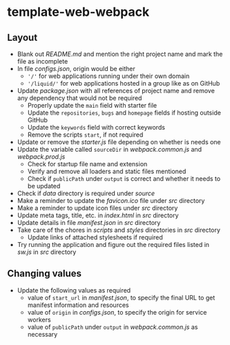 # template-web-webpack

## Layout

- Blank out *README.md* and mention the right project name and mark the file as incomplete
- In file *configs.json*, origin would be either
  - `'/'` for web applications running under their own domain
  - `'/liquid/'` for web applications hosted in a group like as on GitHub
- Update *package.json* with all references of project name and remove any dependency that would not be required
  - Properly update the `main` field with starter file
  - Update the `repositories`, `bugs` and `homepage` fields if hosting outside GitHub
  - Update the `keywords` field with correct keywords
  - Remove the scripts `start`, if not required
- Update or remove the *starter.js* file depending on whether is needs one
- Update the variable called `sourceDir` in *webpack.common.js* and *webpack.prod.js*
  - Check for startup file name and extension
  - Verify and remove all loaders and static files mentioned
  - Check if `publicPath` under `output` is correct and whether it needs to be updated
- Check if *data* directory is required under *source*
- Make a reminder to update the *favicon.ico* file under *src* directory
- Make a reminder to update icon files under *src* directory
- Update meta tags, title, etc. in *index.html* in *src* directory
- Update details in file *manifest.json* in *src* directory
- Take care of the chores in *scripts* and *styles* directories in *src* directory
  - Update links of attached stylesheets if required
- Try running the application and figure out the required files listed in *sw.js* in *src* directory

## Changing values

- Update the following values as required
  - value of `start_url` in *manifest.json*, to specify the final URL to get manifest information and resources
  - value of `origin` in *configs.json*, to specify the origin for service workers
  - value of `publicPath` under `output` in *webpack.common.js* as necessary